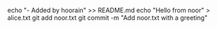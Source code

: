 echo "- Added by hoorain" >> README.md
echo "Hello from noor" > alice.txt
git add noor.txt
git commit -m "Add noor.txt with a greeting"


